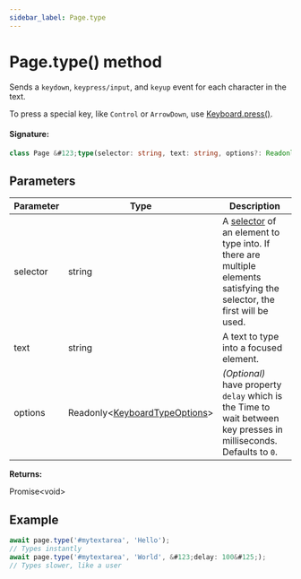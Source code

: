 ```yaml
---
sidebar_label: Page.type
---
```


# Page.type() method

Sends a `keydown`, `keypress/input`, and `keyup` event for each character in the text.

To press a special key, like `Control` or `ArrowDown`, use [Keyboard.press()](./puppeteer.keyboard.press.md).

#### Signature:

```typescript
class Page &#123;type(selector: string, text: string, options?: Readonly<KeyboardTypeOptions>): Promise<void>;&#125;
```

## Parameters

| Parameter | Type                                                                      | Description                                                                                                                                                                              |
| --------- | ------------------------------------------------------------------------- | ---------------------------------------------------------------------------------------------------------------------------------------------------------------------------------------- |
| selector  | string                                                                    | A [selector](https://developer.mozilla.org/en-US/docs/Web/CSS/CSS_Selectors) of an element to type into. If there are multiple elements satisfying the selector, the first will be used. |
| text      | string                                                                    | A text to type into a focused element.                                                                                                                                                   |
| options   | Readonly&lt;[KeyboardTypeOptions](./puppeteer.keyboardtypeoptions.md)&gt; | _(Optional)_ have property <code>delay</code> which is the Time to wait between key presses in milliseconds. Defaults to <code>0</code>.                                                 |

**Returns:**

Promise&lt;void&gt;

## Example

```ts
await page.type('#mytextarea', 'Hello');
// Types instantly
await page.type('#mytextarea', 'World', &#123;delay: 100&#125;);
// Types slower, like a user
```
